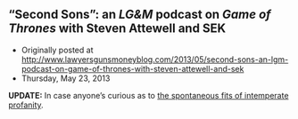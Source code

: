 ## “Second Sons”: an <em>LG&amp;M</em> podcast on <em>Game of Thrones</em> with Steven Attewell and SEK

 * Originally posted at http://www.lawyersgunsmoneyblog.com/2013/05/second-sons-an-lgm-podcast-on-game-of-thrones-with-steven-attewell-and-sek
 * Thursday, May 23, 2013

**UPDATE:** In case anyone’s curious as to [the spontaneous fits of intemperate profanity](http://lawyersgunsmon.wpengine.com/2013/05/an-lgm-podcast-sek-and-steven-attewell-discuss-game-of-thrones-the-climb/comment-page-1#comment-538312). 
